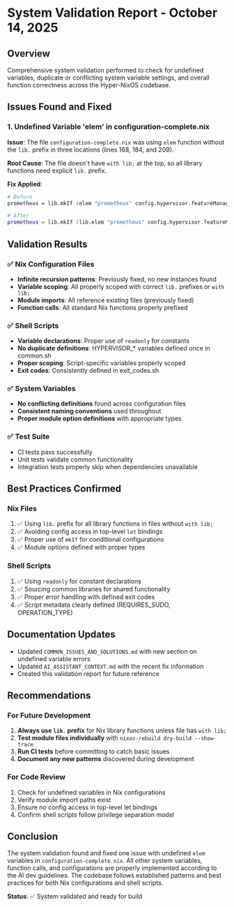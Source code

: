 # System Validation Report - October 14, 2025

## Overview
Comprehensive system validation performed to check for undefined variables, duplicate or conflicting system variable settings, and overall function correctness across the Hyper-NixOS codebase.

## Issues Found and Fixed

### 1. Undefined Variable 'elem' in configuration-complete.nix
**Issue**: The file `configuration-complete.nix` was using `elem` function without the `lib.` prefix in three locations (lines 168, 184, and 209).

**Root Cause**: The file doesn't have `with lib;` at the top, so all library functions need explicit `lib.` prefix.

**Fix Applied**:
```nix
# Before
prometheus = lib.mkIf (elem "prometheus" config.hypervisor.featureManager.enabledFeatures) {

# After  
prometheus = lib.mkIf (lib.elem "prometheus" config.hypervisor.featureManager.enabledFeatures) {
```

## Validation Results

### ✅ Nix Configuration Files
- **Infinite recursion patterns**: Previously fixed, no new instances found
- **Variable scoping**: All properly scoped with correct `lib.` prefixes or `with lib;`
- **Module imports**: All reference existing files (previously fixed)
- **Function calls**: All standard Nix functions properly prefixed

### ✅ Shell Scripts
- **Variable declarations**: Proper use of `readonly` for constants
- **No duplicate definitions**: HYPERVISOR_* variables defined once in common.sh
- **Proper scoping**: Script-specific variables properly scoped
- **Exit codes**: Consistently defined in exit_codes.sh

### ✅ System Variables
- **No conflicting definitions** found across configuration files
- **Consistent naming conventions** used throughout
- **Proper module option definitions** with appropriate types

### ✅ Test Suite
- CI tests pass successfully
- Unit tests validate common functionality
- Integration tests properly skip when dependencies unavailable

## Best Practices Confirmed

### Nix Files
1. ✅ Using `lib.` prefix for all library functions in files without `with lib;`
2. ✅ Avoiding config access in top-level `let` bindings
3. ✅ Proper use of `mkIf` for conditional configurations
4. ✅ Module options defined with proper types

### Shell Scripts
1. ✅ Using `readonly` for constant declarations
2. ✅ Sourcing common libraries for shared functionality
3. ✅ Proper error handling with defined exit codes
4. ✅ Script metadata clearly defined (REQUIRES_SUDO, OPERATION_TYPE)

## Documentation Updates
- Updated `COMMON_ISSUES_AND_SOLUTIONS.md` with new section on undefined variable errors
- Updated `AI_ASSISTANT_CONTEXT.md` with the recent fix information
- Created this validation report for future reference

## Recommendations

### For Future Development
1. **Always use `lib.` prefix** for Nix library functions unless file has `with lib;`
2. **Test module files individually** with `nixos-rebuild dry-build --show-trace`
3. **Run CI tests** before committing to catch basic issues
4. **Document any new patterns** discovered during development

### For Code Review
1. Check for undefined variables in Nix configurations
2. Verify module import paths exist
3. Ensure no config access in top-level let bindings
4. Confirm shell scripts follow privilege separation model

## Conclusion
The system validation found and fixed one issue with undefined `elem` variables in `configuration-complete.nix`. All other system variables, function calls, and configurations are properly implemented according to the AI dev guidelines. The codebase follows established patterns and best practices for both Nix configurations and shell scripts.

**Status**: ✅ System validated and ready for build